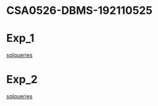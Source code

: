 # CSA0526-DBMS-192110525
# Exp_1
[sqlqueries](https://github.com/jayaragini525/CSA0526-DBMS-192110525/blob/main/DBMS%20expt%201.txt)
# Exp_2
[sqlqueries](https://github.com/jayaragini525/CSA0526-DBMS-192110525/blob/main/DBMS%20Exp%202.txt)
